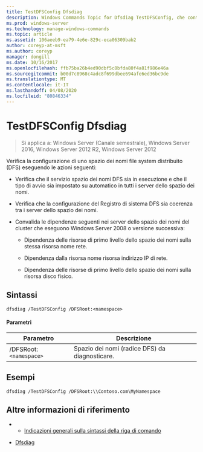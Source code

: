 ```yaml
---
title: TestDFSConfig Dfsdiag
description: Windows Commands Topic for Dfsdiag TestDFSConfig, che controlla la configurazione di uno spazio dei nomi file system distribuito (DFS).
ms.prod: windows-server
ms.technology: manage-windows-commands
ms.topic: article
ms.assetid: 106aeeb9-ea79-4e6e-829c-eca06309bab2
author: coreyp-at-msft
ms.author: coreyp
manager: dongill
ms.date: 10/16/2017
ms.openlocfilehash: ffb75ba26b4ed90dbf5c8bfda80f4a81f986e46a
ms.sourcegitcommit: b00d7c8968c4adc8f699dbee694afe6ed36bc9de
ms.translationtype: MT
ms.contentlocale: it-IT
ms.lasthandoff: 04/08/2020
ms.locfileid: "80846334"
---
```

# <a name="dfsdiag-testdfsconfig"></a>TestDFSConfig Dfsdiag

>Si applica a: Windows Server (Canale semestrale), Windows Server 2016, Windows Server 2012 R2, Windows Server 2012

Verifica la configurazione di uno spazio dei nomi file system distribuito (DFS) eseguendo le azioni seguenti:  
  
-   Verifica che il servizio spazio dei nomi DFS sia in esecuzione e che il tipo di avvio sia impostato su automatico in tutti i server dello spazio dei nomi.  
  
-   Verifica che la configurazione del Registro di sistema DFS sia coerenza tra i server dello spazio dei nomi.  
  
-   Convalida le dipendenze seguenti nei server dello spazio dei nomi del cluster che eseguono Windows Server 2008 o versione successiva:  
  
    -   Dipendenza delle risorse di primo livello dello spazio dei nomi sulla stessa risorsa nome rete.  
  
    -   Dipendenza dalla risorsa nome risorsa indirizzo IP di rete.  
  
    -   Dipendenza delle risorse di primo livello dello spazio dei nomi sulla risorsa disco fisico.

## <a name="syntax"></a>Sintassi  
  
```  
dfsdiag /TestDFSConfig /DFSRoot:<namespace>  
```  
  
#### <a name="parameters"></a>Parametri  
  
|       Parametro       |               Descrizione               |
|-----------------------|-----------------------------------------|
| /DFSRoot:`<namespace>` | Spazio dei nomi (radice DFS) da diagnosticare. |
  
## <a name="examples"></a><a name=BKMK_Examples></a>Esempi  
  
```  
dfsdiag /TestDFSConfig /DFSRoot:\\Contoso.com\MyNamespace  
```  
  
## <a name="additional-references"></a>Altre informazioni di riferimento  
  
-   - [Indicazioni generali sulla sintassi della riga di comando](command-line-syntax-key.md)  
  
-   [Dfsdiag](dfsdiag.md)  
  

